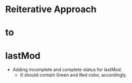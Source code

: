 # Reiterative Approach 
#       to
#     lastMod
- Adding incomplete and complete status for lastMod.
  - It should contain Green and Red color, accordingly.

